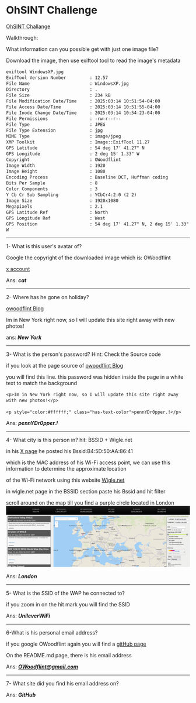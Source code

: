 # OhSINT Challenge

[OhSINT Challange](https://tryhackme.com/room/ohsint)

Walkthrough:

What information can you possible get with just one image file?

Download the image, then use exiftool tool to read the image's metadata

```
exiftool WindowsXP.jpg 
ExifTool Version Number         : 12.57
File Name                       : WindowsXP.jpg
Directory                       : .
File Size                       : 234 kB
File Modification Date/Time     : 2025:03:14 10:51:54-04:00
File Access Date/Time           : 2025:03:14 10:51:55-04:00
File Inode Change Date/Time     : 2025:03:14 10:54:23-04:00
File Permissions                : -rw-r--r--
File Type                       : JPEG
File Type Extension             : jpg
MIME Type                       : image/jpeg
XMP Toolkit                     : Image::ExifTool 11.27
GPS Latitude                    : 54 deg 17' 41.27" N
GPS Longitude                   : 2 deg 15' 1.33" W
Copyright                       : OWoodflint
Image Width                     : 1920
Image Height                    : 1080
Encoding Process                : Baseline DCT, Huffman coding
Bits Per Sample                 : 8
Color Components                : 3
Y Cb Cr Sub Sampling            : YCbCr4:2:0 (2 2)
Image Size                      : 1920x1080
Megapixels                      : 2.1
GPS Latitude Ref                : North
GPS Longitude Ref               : West
GPS Position                    : 54 deg 17' 41.27" N, 2 deg 15' 1.33" W
```


------------


1- What is this user's avatar of?

Google the copyright of the downloaded image which is: OWoodflint

[x account](https://x.com/owoodflint)

Ans: ***cat***

-----------------

2- Where has he gone on holiday?

[owoodflint Blog](https://oliverwoodflint.wordpress.com/author/owoodflint/)

Im in New York right now, so I will update this site right away with new photos!

ans: ***New York***


-----------

3- What is the person's password? Hint: Check the Source code

if you look at the page source of [owoodflint Blog](https://oliverwoodflint.wordpress.com/author/owoodflint/)

you will find this line. this password was hidden inside the page in a white text to match the background

```
<p>Im in New York right now, so I will update this site right away with new photos!</p>

<p style="color:#ffffff;" class="has-text-color">pennYDr0pper.!</p>
```

Ans: ***pennYDr0pper.!***


--------

4- What city is this person in? hit: BSSID + Wigle.net

in his [X page](https://x.com/owoodflint) he posted his Bssid:B4:5D:50:AA:86:41

which is the MAC address of his Wi-Fi access point, we can use this information to determine the approximate location

of the Wi-Fi network using this website [Wigle.net](https://wigle.net/)

in wigle.net page in the BSSID section paste his Bssid and hit filter

scroll around on the map till you find a purple circle located in London
![Alt](https://github.com/aisha-x/THM/blob/main/Challenges/OhSINT/Screenshot_2025-03-14_11_24_25.png)

Ans: ***London***


--------------
5- What is the SSID of the WAP he connected to?

if you zoom in on the hit mark you will find the SSID

Ans: ***UnileverWiFi***

----------------

6-What is his personal email address?

if you google OWoodflint again you will find a [gitHub page](https://github.com/OWoodfl1nt/people_finder)

On the README.md page, there is his email address

Ans: ***OWoodflint@gmail.com***			


------

7- What site did you find his email address on?

Ans: ***GitHub***






